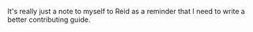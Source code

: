 It's really just a note to myself to Reid as a reminder that I need to write a better contributing guide.
